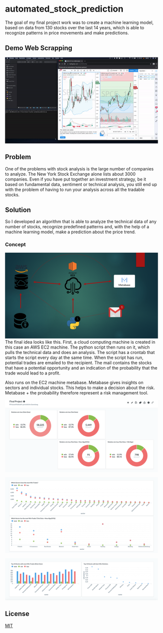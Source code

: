 # automated_stock_prediction
The goal of my final project work was to create a machine learning model, based on data from 130 stocks over the last 14 years, which is able to recognize patterns in price movements and make predictions.
## Demo Web Scrapping
![Web Scrapping Demo](demo/ezgif.com-gif-maker.gif)
## Problem
One of the problems with stock analysis is the large number of companies to analyze. The New York Stock Exchange alone lists about 3000 companies. Even if you have put together an investment strategy, be it based on fundamental data, sentiment or technical analysis, you still end up with the problem of having to run your analysis across all the tradable stocks.
## Solution
So I developed an algorithm that is able to analyze the technical data of any number of stocks, recognize predefined patterns and, with the help of a machine learning model, make a prediction about the price trend.
### Concept
![How it works](demo/concept.png)
The final idea looks like this. First, a cloud computing machine is created in this case an AWS EC2 machine. The python script then runs on it, which pulls the technical data and does an analysis. The script has a crontab that starts the script every day at the same time. When the script has run, potential trades are emailed to the recipient. The mail contains the stocks that have a potential opportunity and an indication of the probability that the trade would lead to a profit.

Also runs on the EC2 machine metabase. Metabase gives insights on sectors and individual stocks. This helps to make a decision about the risk. Metabase + the probability therefore represent a risk management tool.

![metabase1](demo/metabase1.png)

![metabase2](demo/metabase2.png)

![metabase3](demo/metabase3.png)


## License
[MIT](https://choosealicense.com/licenses/mit/)
